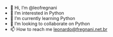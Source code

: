 - 👋 Hi, I’m @leofregnani
- 👀 I’m interested in Python
- 🌱 I’m currently learning Python
- 💞️ I’m looking to collaborate on Python
- 📫 How to reach me leonardo@fregnani.net.br

<!---
leofregnani/leofregnani is a ✨ special ✨ repository because its `README.md` (this file) appears on your GitHub profile.
You can click the Preview link to take a look at your changes.
--->
